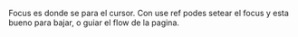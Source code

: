 Focus es donde se para el cursor. Con use ref podes setear el focus y esta bueno para bajar, o guiar el flow de la pagina.
